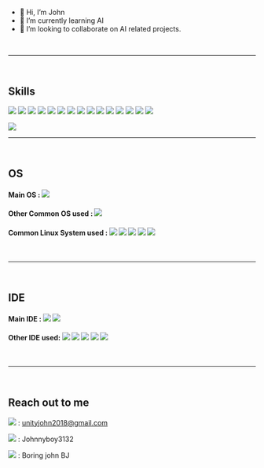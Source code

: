 - 👋 Hi, I’m John
- 🌱 I’m currently learning AI 
- 💞️ I’m looking to collaborate on AI related projects.

<br>

---

<br>

## Skills
<img src="https://img.shields.io/badge/Python-3776AB?style=for-the-badge&logo=python&logoColor=white" /> <img src="https://img.shields.io/badge/HTML-239120?style=for-the-badge&logo=html5&logoColor=white" /> <img src="https://img.shields.io/badge/CSS-239120?style=for-the-badge&logo=css3&logoColor=white" /> <img src="https://img.shields.io/badge/JavaScript-F7DF1E?style=for-the-badge&logo=JavaScript&logoColor=white" /> <img src="https://img.shields.io/badge/Java-ED8B00?style=for-the-badge&logo=openjdk&logoColor=white" /> <img src="https://img.shields.io/badge/C%23-239120?style=for-the-badge&logo=c-sharp&logoColor=white" /> <img src="https://img.shields.io/badge/Django-092E20?style=for-the-badge&logo=django&logoColor=white" /> <img src="https://img.shields.io/badge/Flutter-02569B?style=for-the-badge&logo=flutter&logoColor=white" /> <img src="https://img.shields.io/badge/MySQL-00000F?style=for-the-badge&logo=mysql&logoColor=white" /> <img src="https://img.shields.io/badge/SQLite-07405E?style=for-the-badge&logo=sqlite&logoColor=white" /> <img src="https://img.shields.io/badge/Unity-100000?style=for-the-badge&logo=unity&logoColor=white" /> <img src="https://img.shields.io/badge/unrealengine-%23313131.svg?style=for-the-badge&logo=unrealengine&logoColor=white"> <img src="https://img.shields.io/badge/Microsoft_Excel-217346?style=for-the-badge&logo=microsoft-excel&logoColor=white" /> <img src="https://img.shields.io/badge/Powershell-2CA5E0?style=for-the-badge&logo=powershell&logoColor=white" /> <img src="https://img.shields.io/badge/Arduino-00979D?style=for-the-badge&logo=Arduino&logoColor=white" />

<img src="https://github-readme-stats.vercel.app/api/top-langs/?username=Johnnyboy3132&theme=blue-green"/>


<br>

---

<br>


## OS
#### Main OS : <img src="https://img.shields.io/badge/Windows-0078D6?style=for-the-badge&logo=windows&logoColor=white" />
#### Other Common OS used : <img src="https://img.shields.io/badge/mac%20os-000000?style=for-the-badge&logo=apple&logoColor=white" />
#### Common Linux System used : <img src="https://img.shields.io/badge/Linux-FCC624?style=for-the-badge&logo=linux&logoColor=black" /> <img src="https://img.shields.io/badge/Arch_Linux-1793D1?style=for-the-badge&logo=arch-linux&logoColor=white" /> <img src="https://img.shields.io/badge/Artix_Linux-10A0CC?style=for-the-badge&logo=artix-linux&logoColor=white" /> <img src="https://img.shields.io/badge/Debian-A81D33?style=for-the-badge&logo=debian&logoColor=white" /> <img src="https://img.shields.io/badge/Kali_Linux-557C94?style=for-the-badge&logo=kali-linux&logoColor=white" /> 

<br>

---

<br>

## IDE
#### Main IDE : <img src="https://img.shields.io/badge/Visual_Studio-5C2D91?style=for-the-badge&logo=visual%20studio&logoColor=white" /> <img src="https://img.shields.io/badge/Visual_Studio_Code-0078D4?style=for-the-badge&logo=visual%20studio%20code&logoColor=white" />
#### Other IDE used: <img src="https://img.shields.io/badge/Android_Studio-3DDC84?style=for-the-badge&logo=android-studio&logoColor=white" /> <img src="https://img.shields.io/badge/Arduino_IDE-00979D?style=for-the-badge&logo=arduino&logoColor=white" /> <img src="https://img.shields.io/badge/Atom-66595C?style=for-the-badge&logo=Atom&logoColor=white" /> <img src="https://img.shields.io/badge/IntelliJ_IDEA-000000.svg?style=for-the-badge&logo=intellij-idea&logoColor=white" /> <img src="https://img.shields.io/badge/PyCharm-000000.svg?&style=for-the-badge&logo=PyCharm&logoColor=white" /> 

<br>

---

<br>

## Reach out to me
<img src="https://img.shields.io/badge/Gmail-D14836?style=for-the-badge&logo=gmail&logoColor=white" /> : unityjohn2018@gmail.com

<a href="https://www.instagram.com/johnnyboy3132/"><img src="https://img.shields.io/badge/Instagram-E4405F?style=for-the-badge&logo=instagram&logoColor=white" /></a> : Johnnyboy3132

<a href="https://twitter.com/bj_boring"><img src="https://img.shields.io/badge/Twitter-1DA1F2?style=for-the-badge&logo=twitter&logoColor=white" /></a> : Boring john BJ
